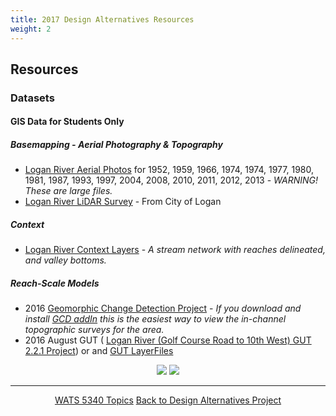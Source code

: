 ```yaml
---
title: 2017 Design Alternatives Resources
weight: 2
---
```




## Resources


### Datasets

#### GIS Data for Students Only

##### Basemapping - Aerial Photography & Topography

- [Logan River Aerial Photos](https://usu.box.com/v/LoganRiverAPs) for 1952, 1959, 1966, 1974, 1974, 1977, 1980, 1981, 1987, 1993, 1997, 2004, 2008, 2010, 2011, 2012, 2013 - _WARNING! These are large files._
- [Logan River LiDAR Survey](https://usu.box.com/v/LoganRiverLiDAR) - From City of Logan

##### Context
-  [Logan River Context Layers](https://usu.box.com/s/8y151kzgf489yxnrb9mo8vtupf4n5eet) - _A stream network with reaches delineated, and valley bottoms._


##### Reach-Scale Models

- 2016 [Geomorphic Change Detection Project]((https://usu.box.com/v/LoganRiver2016-GCD-7)) - *If you download and install [GCD addIn](http://gcd.riverscapes.xyz) this is the easiest way to view the in-channel topographic surveys for the area.* 
- 2016 August GUT ( [Logan River (Golf Course Road to 10th West) GUT 2.2.1 Project](https://usu.box.com/v/GUT-LoganRiver-City-2016-Aug)) or  and [GUT LayerFiles <i class="fa fa-file-archive-o" aria-hidden="true"></i>](https://usu.box.com/v/GUT-2016-Logan) 



<div align="center">
	<a class="button" href="http://gcd.riverscapes.xyz"><img src="{{ site.baseurl }}/assets/images/GCD_Logo_White_wText_50h.png"></a>
	<a class="button" href="https://riverscapes.github.io/pyGUT/"><img src="{{ site.baseurl }}/assets/images/GUT_Logo-wBlackTxt_50h.png"></a>
</div>




-----
<div align="center">
	<a class="hollow button" href="{{ site.baseurl }}/Course_Topics/WATS_5340/"><i class="fa fa-arrow-circle-left" aria-hidden="true"></i> WATS 5340 Topics</a>
	<a class="hollow button" href="{{ site.baseurl }}/Course_Topics/WATS_5340/Project/"><i class="fa fa-arrow-circle-up" aria-hidden="true"></i> Back to Design Alternatives Project</a>

</div>

